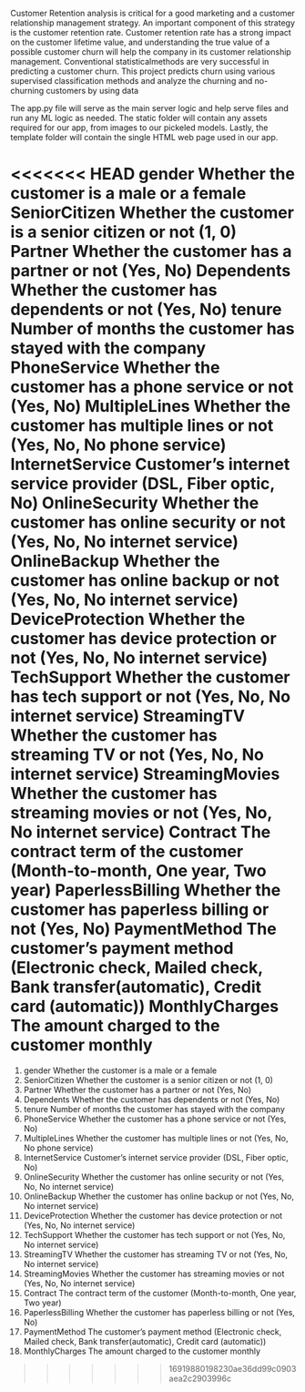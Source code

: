 Customer Retention analysis is critical for a good marketing and a
customer relationship management strategy. An important component
of this strategy is the customer retention rate. Customer retention 
rate has a strong impact on the customer lifetime value, and understanding
the true value of a possible customer churn will help the company in
its customer relationship management. Conventional statisticalmethods 
are very successful in predicting a customer churn. This project predicts
churn using various supervised classification methods and analyze the
churning and no-churning customers by using data

The app.py file will serve as the main server logic and help serve files and
run any ML logic as needed. The static folder will contain any assets required 
for our app, from images to our pickeled models. Lastly, the template folder will
 contain the single HTML web page used in our app.

<<<<<<< HEAD
gender
Whether the customer is a male or a female
SeniorCitizen
Whether the customer is a senior citizen or not (1, 0)
Partner
Whether the customer has a partner or not (Yes, No)
Dependents
Whether the customer has dependents or not (Yes, No)
tenure
Number of months the customer has stayed with the company
PhoneService
Whether the customer has a phone service or not (Yes, No)
MultipleLines
Whether the customer has multiple lines or not (Yes, No, No phone service)
InternetService
Customer’s internet service provider (DSL, Fiber optic, No)
OnlineSecurity
Whether the customer has online security or not (Yes, No, No internet service)
OnlineBackup
Whether the customer has online backup or not (Yes, No, No internet service)
DeviceProtection
Whether the customer has device protection or not (Yes, No, No internet service)
TechSupport
Whether the customer has tech support or not (Yes, No, No internet service)
StreamingTV
Whether the customer has streaming TV or not (Yes, No, No internet service)
StreamingMovies
Whether the customer has streaming movies or not (Yes, No, No internet service)
Contract
The contract term of the customer (Month-to-month, One year, Two year)
PaperlessBilling
Whether the customer has paperless billing or not (Yes, No)
PaymentMethod
The customer’s payment method (Electronic check, Mailed check, Bank transfer(automatic), Credit card (automatic))
MonthlyCharges
The amount charged to the customer monthly
=======
1. gender
Whether the customer is a male or a female
2. SeniorCitizen
Whether the customer is a senior citizen or not (1, 0)
3. Partner
Whether the customer has a partner or not (Yes, No)
4. Dependents
Whether the customer has dependents or not (Yes, No)
5. tenure
Number of months the customer has stayed with the company
6. PhoneService
Whether the customer has a phone service or not (Yes, No)
7. MultipleLines
Whether the customer has multiple lines or not (Yes, No, No phone service)
8. InternetService
Customer’s internet service provider (DSL, Fiber optic, No)
9. OnlineSecurity
Whether the customer has online security or not (Yes, No, No internet service)
10. OnlineBackup
Whether the customer has online backup or not (Yes, No, No internet service)
11. DeviceProtection
Whether the customer has device protection or not (Yes, No, No internet service)
12. TechSupport
Whether the customer has tech support or not (Yes, No, No internet service)
13. StreamingTV
Whether the customer has streaming TV or not (Yes, No, No internet service)
14. StreamingMovies
Whether the customer has streaming movies or not (Yes, No, No internet service)
15. Contract
The contract term of the customer (Month-to-month, One year, Two year)
16. PaperlessBilling
Whether the customer has paperless billing or not (Yes, No)
17. PaymentMethod
The customer’s payment method (Electronic check, Mailed check, Bank transfer(automatic), Credit card (automatic))
18. MonthlyCharges
The amount charged to the customer monthly
>>>>>>> 16919880198230ae36dd99c0903aea2c2903996c
